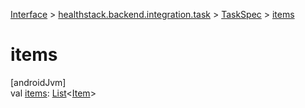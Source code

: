 
[Interface](../../../index.html) > [healthstack.backend.integration.task](../index.html) > [TaskSpec](index.html) > [items](items.html)



# items



[androidJvm]\
val [items](items.html): [List](https://kotlinlang.org/api/latest/jvm/stdlib/kotlin.collections/-list/index.html)&lt;[Item](../-item/index.html)&gt;




